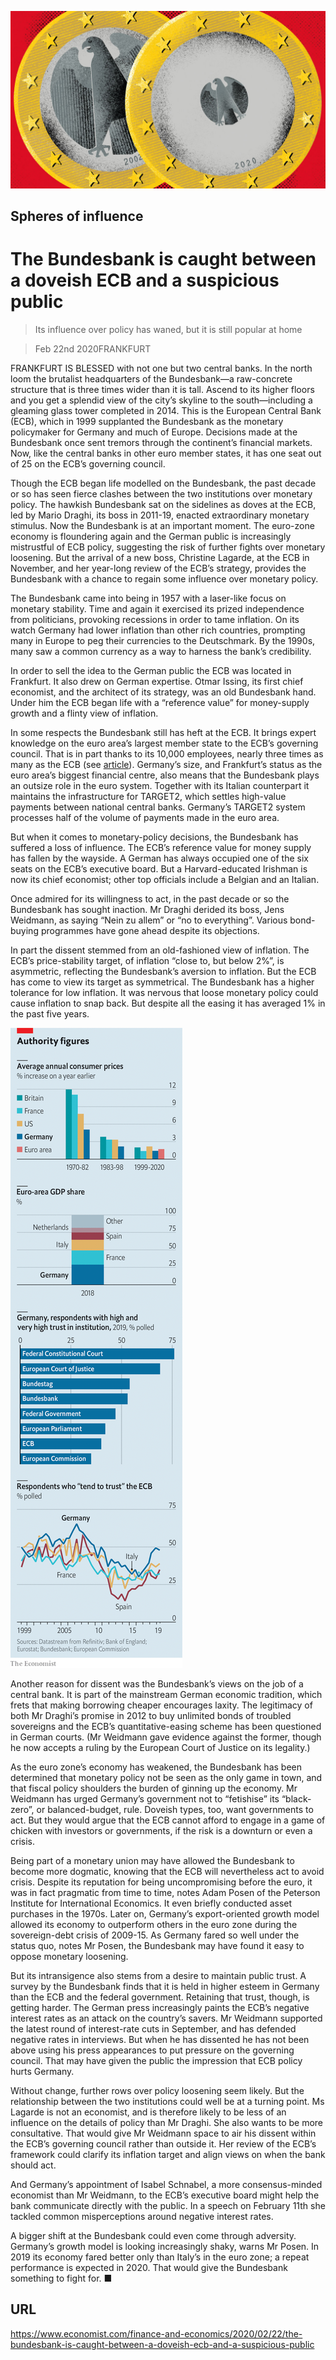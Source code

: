 ![](./images/20200222_FND001_0.jpg)

## Spheres of influence

# The Bundesbank is caught between a doveish ECB and a suspicious public

> Its influence over policy has waned, but it is still popular at home

> Feb 22nd 2020FRANKFURT

FRANKFURT IS BLESSED with not one but two central banks. In the north loom the brutalist headquarters of the Bundesbank—a raw-concrete structure that is three times wider than it is tall. Ascend to its higher floors and you get a splendid view of the city’s skyline to the south—including a gleaming glass tower completed in 2014. This is the European Central Bank (ECB), which in 1999 supplanted the Bundesbank as the monetary policymaker for Germany and much of Europe. Decisions made at the Bundesbank once sent tremors through the continent’s financial markets. Now, like the central banks in other euro member states, it has one seat out of 25 on the ECB’s governing council.

Though the ECB began life modelled on the Bundesbank, the past decade or so has seen fierce clashes between the two institutions over monetary policy. The hawkish Bundesbank sat on the sidelines as doves at the ECB, led by Mario Draghi, its boss in 2011-19, enacted extraordinary monetary stimulus. Now the Bundesbank is at an important moment. The euro-zone economy is floundering again and the German public is increasingly mistrustful of ECB policy, suggesting the risk of further fights over monetary loosening. But the arrival of a new boss, Christine Lagarde, at the ECB in November, and her year-long review of the ECB’s strategy, provides the Bundesbank with a chance to regain some influence over monetary policy.

The Bundesbank came into being in 1957 with a laser-like focus on monetary stability. Time and again it exercised its prized independence from politicians, provoking recessions in order to tame inflation. On its watch Germany had lower inflation than other rich countries, prompting many in Europe to peg their currencies to the Deutschmark. By the 1990s, many saw a common currency as a way to harness the bank’s credibility.

In order to sell the idea to the German public the ECB was located in Frankfurt. It also drew on German expertise. Otmar Issing, its first chief economist, and the architect of its strategy, was an old Bundesbank hand. Under him the ECB began life with a “reference value” for money-supply growth and a flinty view of inflation.

In some respects the Bundesbank still has heft at the ECB. It brings expert knowledge on the euro area’s largest member state to the ECB’s governing council. That is in part thanks to its 10,000 employees, nearly three times as many as the ECB (see [article](https://www.economist.com//finance-and-economics/2020/02/22/are-there-too-many-central-bankers)). Germany’s size, and Frankfurt’s status as the euro area’s biggest financial centre, also means that the Bundesbank plays an outsize role in the euro system. Together with its Italian counterpart it maintains the infrastructure for TARGET2, which settles high-value payments between national central banks. Germany’s TARGET2 system processes half of the volume of payments made in the euro area.

But when it comes to monetary-policy decisions, the Bundesbank has suffered a loss of influence. The ECB’s reference value for money supply has fallen by the wayside. A German has always occupied one of the six seats on the ECB’s executive board. But a Harvard-educated Irishman is now its chief economist; other top officials include a Belgian and an Italian.

Once admired for its willingness to act, in the past decade or so the Bundesbank has sought inaction. Mr Draghi derided its boss, Jens Weidmann, as saying “Nein zu allem” or “no to everything”. Various bond-buying programmes have gone ahead despite its objections.

In part the dissent stemmed from an old-fashioned view of inflation. The ECB’s price-stability target, of inflation “close to, but below 2%”, is asymmetric, reflecting the Bundesbank’s aversion to inflation. But the ECB has come to view its target as symmetrical. The Bundesbank has a higher tolerance for low inflation. It was nervous that loose monetary policy could cause inflation to snap back. But despite all the easing it has averaged 1% in the past five years.

![](./images/20200222_FNC234.png)

Another reason for dissent was the Bundesbank’s views on the job of a central bank. It is part of the mainstream German economic tradition, which frets that making borrowing cheaper encourages laxity. The legitimacy of both Mr Draghi’s promise in 2012 to buy unlimited bonds of troubled sovereigns and the ECB’s quantitative-easing scheme has been questioned in German courts. (Mr Weidmann gave evidence against the former, though he now accepts a ruling by the European Court of Justice on its legality.)

As the euro zone’s economy has weakened, the Bundesbank has been determined that monetary policy not be seen as the only game in town, and that fiscal policy shoulders the burden of ginning up the economy. Mr Weidmann has urged Germany’s government not to “fetishise” its “black-zero”, or balanced-budget, rule. Doveish types, too, want governments to act. But they would argue that the ECB cannot afford to engage in a game of chicken with investors or governments, if the risk is a downturn or even a crisis.

Being part of a monetary union may have allowed the Bundesbank to become more dogmatic, knowing that the ECB will nevertheless act to avoid crisis. Despite its reputation for being uncompromising before the euro, it was in fact pragmatic from time to time, notes Adam Posen of the Peterson Institute for International Economics. It even briefly conducted asset purchases in the 1970s. Later on, Germany’s export-oriented growth model allowed its economy to outperform others in the euro zone during the sovereign-debt crisis of 2009-15. As Germany fared so well under the status quo, notes Mr Posen, the Bundesbank may have found it easy to oppose monetary loosening.

But its intransigence also stems from a desire to maintain public trust. A survey by the Bundesbank finds that it is held in higher esteem in Germany than the ECB and the federal government. Retaining that trust, though, is getting harder. The German press increasingly paints the ECB’s negative interest rates as an attack on the country’s savers. Mr Weidmann supported the latest round of interest-rate cuts in September, and has defended negative rates in interviews. But when he has dissented he has not been above using his press appearances to put pressure on the governing council. That may have given the public the impression that ECB policy hurts Germany.

Without change, further rows over policy loosening seem likely. But the relationship between the two institutions could well be at a turning point. Ms Lagarde is not an economist, and is therefore likely to be less of an influence on the details of policy than Mr Draghi. She also wants to be more consultative. That would give Mr Weidmann space to air his dissent within the ECB’s governing council rather than outside it. Her review of the ECB’s framework could clarify its inflation target and align views on when the bank should act.

And Germany’s appointment of Isabel Schnabel, a more consensus-minded economist than Mr Weidmann, to the ECB’s executive board might help the bank communicate directly with the public. In a speech on February 11th she tackled common misperceptions around negative interest rates.

A bigger shift at the Bundesbank could even come through adversity. Germany’s growth model is looking increasingly shaky, warns Mr Posen. In 2019 its economy fared better only than Italy’s in the euro zone; a repeat performance is expected in 2020. That would give the Bundesbank something to fight for. ■

## URL

https://www.economist.com/finance-and-economics/2020/02/22/the-bundesbank-is-caught-between-a-doveish-ecb-and-a-suspicious-public
